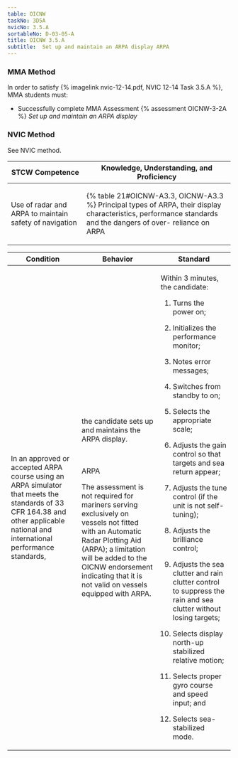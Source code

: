 ```yaml
---
table: OICNW
taskNo: 3D5A
nvicNo: 3.5.A 
sortableNo: D-03-05-A
title: OICNW 3.5.A 
subtitle:  Set up and maintain an ARPA display ARPA
---
```



### MMA Method

In order to satisfy  {% imagelink nvic-12-14.pdf, NVIC 12-14 Task 3.5.A %}, MMA students must:

* Successfully complete MMA Assessment {% assessment OICNW-3-2A %} *Set up and maintain an ARPA display*


### NVIC Method

<a onclick="togglevisibility('nvic_methods')" >See NVIC method.</a>

<div id='nvic_methods' class='hide'>

<table>
<thead>
<tr>
<th class='forty'> STCW Competence </th>
<th class='sixty'> Knowledge, Understanding, and Proficiency </th>
</tr>
</thead>




<tbody>
<tr><td markdown='1'>

Use of radar and ARPA to maintain safety of navigation

</td><td markdown='1'>

{% table 21#OICNW-A3.3, OICNW-A3.3 %} Principal types of ARPA, their display characteristics, performance standards and the dangers of over- reliance on ARPA

</td></tr>


</tbody>
</table>


<table>
<thead>
<tr><th class='twenty'>  Condition </th><th class='twenty'> Behavior </th><th  class='sixty'>Standard </th></tr>
</thead>
<tbody >



<tr><td markdown='1'>

In an approved or accepted ARPA course using an ARPA simulator that meets the standards of 33 CFR 164.38 and other applicable national and international performance standards,

</td><td markdown='1'>

the candidate sets up and maintains the ARPA display.

<br>

<div class="tooltip" markdown='1'>

ARPA

The assessment is not required for mariners serving exclusively on vessels not fitted with an Automatic Radar Plotting Aid (ARPA); a limitation will be added to the OICNW endorsement indicating that it is not valid on vessels equipped with ARPA.

</div>


</td><td markdown='1'>

Within 3 minutes, the candidate:

1. Turns the power on;

2. Initializes the performance monitor;

3. Notes error messages;

4. Switches from standby to on;

5. Selects the appropriate scale;

6. Adjusts the gain control so that targets and sea return appear;

7. Adjusts the tune control (if the unit is not self-tuning);

8. Adjusts the brilliance control;

9. Adjusts the sea clutter and rain clutter control to suppress the rain and sea clutter without losing targets;

10. Selects display north-up stabilized relative motion;

11. Selects proper gyro course and speed input; and

12. Selects sea-stabilized mode.

</td></tr>
</tbody>
</table>
</div>
